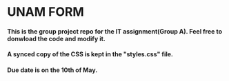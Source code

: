 # UNAM FORM

#### This is the group project repo for the IT assignment(Group A). Feel free to donwload the code and modify it.

#### A synced copy of the CSS is kept in the "styles.css" file.

#### Due date is on the 10th of May.